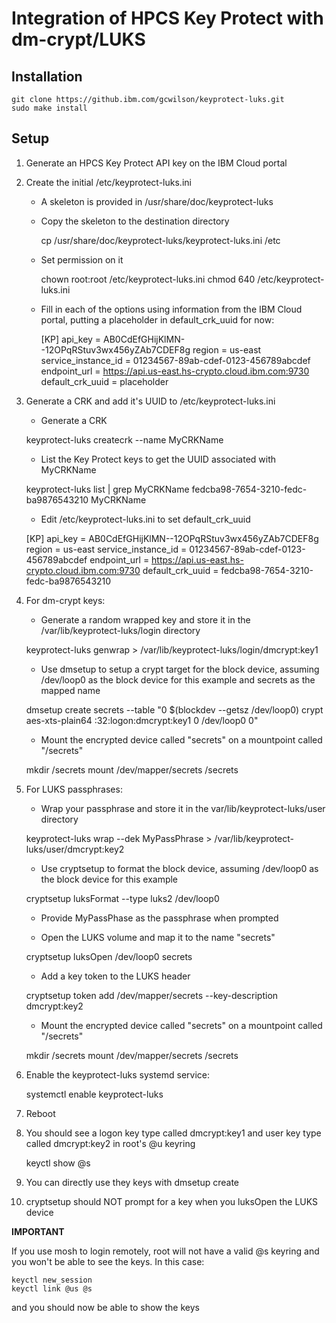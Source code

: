 # Integration of HPCS Key Protect with dm-crypt/LUKS

## Installation

	git clone https://github.ibm.com/gcwilson/keyprotect-luks.git
	sudo make install

## Setup

1. Generate an HPCS Key Protect API key on the IBM Cloud portal

2. Create the initial /etc/keyprotect-luks.ini

   - A skeleton is provided in /usr/share/doc/keyprotect-luks

   - Copy the skeleton to the destination directory

		cp /usr/share/doc/keyprotect-luks/keyprotect-luks.ini /etc

   - Set permission on it

		chown root:root /etc/keyprotect-luks.ini
		chmod 640 /etc/keyprotect-luks.ini

   - Fill in each of the options using information from the IBM Cloud portal, putting a placeholder in default_crk_uuid for now:

		[KP]
		api_key = AB0CdEfGHijKlMN--12OPqRStuv3wx456yZAb7CDEF8g
		region = us-east
		service_instance_id = 01234567-89ab-cdef-0123-456789abcdef
		endpoint_url = https://api.us-east.hs-crypto.cloud.ibm.com:9730
		default_crk_uuid = placeholder

3. Generate a CRK and add it's UUID to /etc/keyprotect-luks.ini

   - Generate a CRK

	keyprotect-luks createcrk --name MyCRKName

   - List the Key Protect keys to get the UUID associated with MyCRKName

	keyprotect-luks list | grep MyCRKName
	fedcba98-7654-3210-fedc-ba9876543210	MyCRKName

   - Edit /etc/keyprotect-luks.ini to set default_crk_uuid

	[KP]
	api_key = AB0CdEfGHijKlMN--12OPqRStuv3wx456yZAb7CDEF8g
	region = us-east
	service_instance_id = 01234567-89ab-cdef-0123-456789abcdef
	endpoint_url = https://api.us-east.hs-crypto.cloud.ibm.com:9730
	default_crk_uuid = fedcba98-7654-3210-fedc-ba9876543210

4. For dm-crypt keys:

    - Generate a random wrapped key and store it in the /var/lib/keyprotect-luks/login directory

	keyprotect-luks genwrap > /var/lib/keyprotect-luks/login/dmcrypt:key1

    - Use dmsetup to setup a crypt target for the block device, assuming /dev/loop0 as the block device for this example and secrets as the mapped name

	dmsetup create secrets --table "0 $(blockdev --getsz /dev/loop0) crypt aes-xts-plain64 :32:logon:dmcrypt:key1 0 /dev/loop0 0"

    - Mount the encrypted device called "secrets" on a mountpoint called "/secrets"

	mkdir /secrets
	mount /dev/mapper/secrets /secrets

5. For LUKS passphrases:

   - Wrap your passphrase and store it in the var/lib/keyprotect-luks/user directory

	keyprotect-luks wrap --dek MyPassPhrase > /var/lib/keyprotect-luks/user/dmcrypt:key2

   - Use cryptsetup to format the block device, assuming /dev/loop0 as the block device for this example

	cryptsetup luksFormat --type luks2 /dev/loop0

   - Provide MyPassPhase as the passphrase when prompted

   - Open the LUKS volume and map it to the name "secrets"

	cryptsetup luksOpen /dev/loop0 secrets

   - Add a key token to the LUKS header

	cryptsetup token add /dev/mapper/secrets --key-description dmcrypt:key2

    - Mount the encrypted device called "secrets" on a mountpoint called "/secrets"

	mkdir /secrets
	mount /dev/mapper/secrets /secrets

6. Enable the keyprotect-luks systemd service:

	systemctl enable keyprotect-luks

7. Reboot

8. You should see a logon key type called dmcrypt:key1 and user key type called dmcrypt:key2 in root's @u keyring

	keyctl show @s

9. You can directly use they keys with dmsetup create

10. cryptsetup should NOT prompt for a key when you luksOpen the LUKS device

**IMPORTANT**

If you use mosh to login remotely, root will not have a valid @s keyring and you won't be able to see the keys.  In this case:

	keyctl new_session
	keyctl link @us @s

and you should now be able to show the keys
